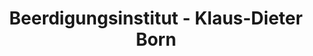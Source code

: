 ---
title: "Beerdigungsinstitut - Klaus-Dieter Born"
url: /luedenscheid/beerdigungsinstitut-klaus-dieter-born/
shop: Bestattungen
---